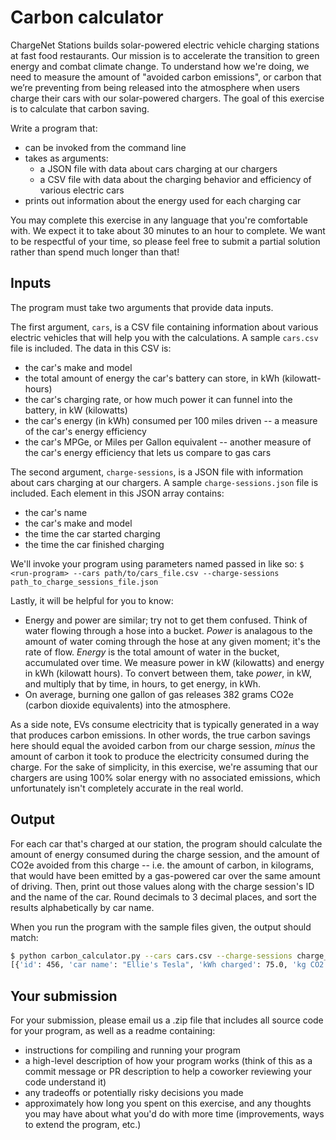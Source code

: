 # Carbon calculator

ChargeNet Stations builds solar-powered electric vehicle charging stations at fast food restaurants. Our mission is to accelerate the transition to green energy and combat climate change. To understand how we're doing, we need to measure the amount of "avoided carbon emissions", or carbon that we’re preventing from being released into the atmosphere when users charge their cars with our solar-powered chargers. The goal of this exercise is to calculate that carbon saving.

Write a program that:
* can be invoked from the command line
* takes as arguments:
    - a JSON file with data about cars charging at our chargers
    - a CSV file with data about the charging behavior and efficiency of various electric cars
* prints out information about the energy used for each charging car

You may complete this exercise in any language that you're comfortable with. We expect it to take about 30 minutes to an hour to complete. We want to be respectful of your time, so please feel free to submit a partial solution rather than spend much longer than that!

## Inputs

The program must take two arguments that provide data inputs.

The first argument, `cars`, is a CSV file containing information about various electric vehicles that will help you with the calculations. A sample `cars.csv` file is included. The data in this CSV is:
* the car's make and model
* the total amount of energy the car's battery can store, in kWh (kilowatt-hours)
* the car's charging rate, or how much power it can funnel into the battery, in kW (kilowatts)
* the car's energy (in kWh) consumed per 100 miles driven -- a measure of the car's energy efficiency
* the car's MPGe, or Miles per Gallon equivalent -- another measure of the car's energy efficiency that lets us compare to gas cars

The second argument, `charge-sessions`, is a JSON file with information about cars charging at our chargers. A sample `charge-sessions.json` file is included. Each element in this JSON array contains:
* the car's name
* the car's make and model
* the time the car started charging
* the time the car finished charging

We'll invoke your program using parameters named passed in like so:
`$ <run-program> --cars path/to/cars_file.csv --charge-sessions path_to_charge_sessions_file.json`

Lastly, it will be helpful for you to know:
* Energy and power are similar; try not to get them confused. Think of water flowing through a hose into a bucket. _Power_ is analagous to the amount of water coming through the hose at any given moment; it's the rate of flow. _Energy_ is the total amount of water in the bucket, accumulated over time. We measure power in kW (kilowatts) and energy in kWh (kilowatt hours). To convert between them, take _power_, in kW, and multiply that by time, in hours, to get energy, in kWh.
* On average, burning one gallon of gas releases 382 grams CO2e (carbon dioxide equivalents) into the atmosphere.

As a side note, EVs consume electricity that is typically generated in a way that produces carbon emissions. In other words, the true carbon savings here should equal the avoided carbon from our charge session, _minus_ the amount of carbon it took to produce the electricity consumed during the charge. For the sake of simplicity, in this exercise, we're assuming that our chargers are using 100% solar energy with no associated emissions, which unfortunately isn't completely accurate in the real world.

## Output

For each car that's charged at our station, the program should calculate the amount of energy consumed during the charge session, and the amount of CO2e avoided from this charge -- i.e. the amount of carbon, in kilograms, that would have been emitted by a gas-powered car over the same amount of driving. Then, print out those values along with the charge session's ID and the name of the car. Round decimals to 3 decimal places, and sort the results alphabetically by car name.

When you run the program with the sample files given, the output should match:

```bash
$ python carbon_calculator.py --cars cars.csv --charge-sessions charge_sessions.json
[{'id': 456, 'car name': "Ellie's Tesla", 'kWh charged': 75.0, 'kg CO2 avoided': 0.855}, {'id': 123, 'car name': "Leah's Leaf", 'kWh charged': 45.0, 'kg CO2 avoided': 0.516}, {'id': 789, 'car name': "Morgan's Ioniq", 'kWh charged': 20.533, 'kg CO2 avoided': 0.236}]
```

## Your submission

For your submission, please email us a .zip file that includes all source code for your program, as well as a readme containing:
* instructions for compiling and running your program
* a high-level description of how your program works (think of this as a commit message or PR description to help a coworker reviewing your code understand it)
* any tradeoffs or potentially risky decisions you made
* approximately how long you spent on this exercise, and any thoughts you may have about what you'd do with more time (improvements, ways to extend the program, etc.)

